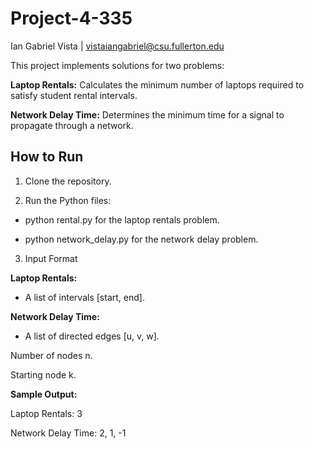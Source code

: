 # Project-4-335

Ian Gabriel Vista | vistaiangabriel@csu.fullerton.edu

This project implements solutions for two problems:

**Laptop Rentals:** Calculates the minimum number of laptops required to satisfy student rental intervals.

**Network Delay Time:** Determines the minimum time for a signal to propagate through a network.

## How to Run

1. Clone the repository.

2. Run the Python files:

* python rental.py for the laptop rentals problem.

* python network_delay.py for the network delay problem.

3. Input Format

**Laptop Rentals:**

* A list of intervals [start, end].

**Network Delay Time:**

* A list of directed edges [u, v, w].

Number of nodes n.

Starting node k.

**Sample Output:**

Laptop Rentals: 3

Network Delay Time: 2, 1, -1
